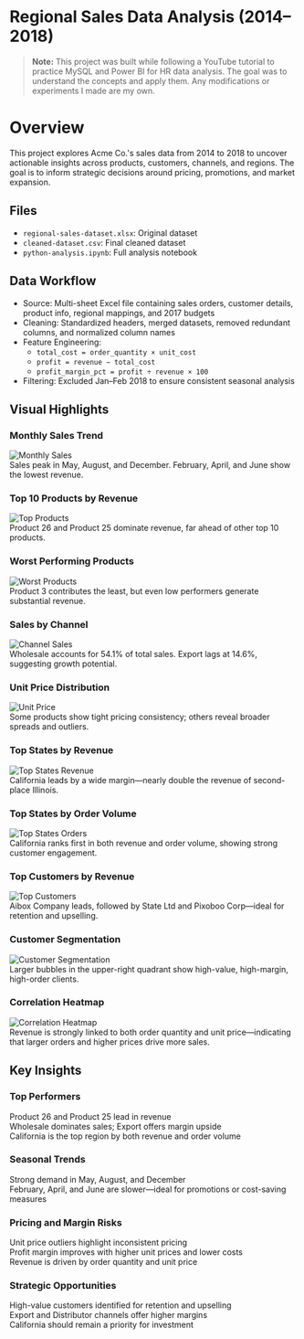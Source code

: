 # Regional Sales Data Analysis (2014–2018)

> **Note:** This project was built while following a YouTube tutorial to practice MySQL and Power BI for HR data analysis. The goal was to understand the concepts and apply them. Any modifications or experiments I made are my own.

# Overview

This project explores Acme Co.'s sales data from 2014 to 2018 to uncover actionable insights across products, customers, channels, and regions. The goal is to inform strategic decisions around pricing, promotions, and market expansion.

## Files

- `regional-sales-dataset.xlsx`: Original dataset  
- `cleaned-dataset.csv`: Final cleaned dataset  
- `python-analysis.ipynb`: Full analysis notebook  

## Data Workflow

- Source: Multi-sheet Excel file containing sales orders, customer details, product info, regional mappings, and 2017 budgets  
- Cleaning: Standardized headers, merged datasets, removed redundant columns, and normalized column names  
- Feature Engineering:  
  - `total_cost = order_quantity × unit_cost`  
  - `profit = revenue − total_cost`  
  - `profit_margin_pct = profit ÷ revenue × 100`  
- Filtering: Excluded Jan–Feb 2018 to ensure consistent seasonal analysis  

## Visual Highlights

### Monthly Sales Trend  
![Monthly Sales](Images/monthly-sales-revenue.png)  
Sales peak in May, August, and December. February, April, and June show the lowest revenue.

### Top 10 Products by Revenue  
![Top Products](Images/top-10-products-by-revenue.png)  
Product 26 and Product 25 dominate revenue, far ahead of other top 10 products.

### Worst Performing Products  
![Worst Products](Images/top-10-least-performing-products-by-revenue.png)  
Product 3 contributes the least, but even low performers generate substantial revenue.

### Sales by Channel  
![Channel Sales](Images/total-sales-by-channel.png)  
Wholesale accounts for 54.1% of total sales. Export lags at 14.6%, suggesting growth potential.

### Unit Price Distribution  
![Unit Price](Images/unit-price-dist-for-top-10-products-by-revenue.png)  
Some products show tight pricing consistency; others reveal broader spreads and outliers.

### Top States by Revenue  
![Top States Revenue](Images/top-10-states-by-revenue.png)  
California leads by a wide margin—nearly double the revenue of second-place Illinois.

### Top States by Order Volume  
![Top States Orders](Images/top-10-states-by-num-of-orders.png)  
California ranks first in both revenue and order volume, showing strong customer engagement.

### Top Customers by Revenue  
![Top Customers](Images/top-10-customers-by-revenue.png)  
Aibox Company leads, followed by State Ltd and Pixoboo Corp—ideal for retention and upselling.

### Customer Segmentation  
![Customer Segmentation](Images/customers-by-revenue-and-profit-margin.png)  
Larger bubbles in the upper-right quadrant show high-value, high-margin, high-order clients.

### Correlation Heatmap  
![Correlation Heatmap](Images/correlation-heatmap.png)  
Revenue is strongly linked to both order quantity and unit price—indicating that larger orders and higher prices drive more sales.

## Key Insights

### Top Performers  
Product 26 and Product 25 lead in revenue  
Wholesale dominates sales; Export offers margin upside  
California is the top region by both revenue and order volume  

### Seasonal Trends  
Strong demand in May, August, and December  
February, April, and June are slower—ideal for promotions or cost-saving measures  

### Pricing and Margin Risks  
Unit price outliers highlight inconsistent pricing  
Profit margin improves with higher unit prices and lower costs  
Revenue is driven by order quantity and unit price  

### Strategic Opportunities  
High-value customers identified for retention and upselling  
Export and Distributor channels offer higher margins  
California should remain a priority for investment  
